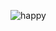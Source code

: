 ![happy](https://static.wikia.nocookie.net/virtualyoutuber/images/f/f5/Kizunaai.jpg/revision/latest?cb=20180420064958&path-prefix=zh-tw)
